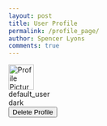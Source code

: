 ```yaml
---
layout: post
title: User Profile
permalink: /profile_page/
author: Spencer Lyons
comments: true
---
```


<html lang="en">
<head>
    <meta charset="UTF-8">
    <meta name="viewport" content="width=device-width, initial-scale=1.0">
    <title>User Profile</title>
    <link rel="stylesheet" href="/socialmedia_frontend/assets/css/profile_style.css">
</head>
<body>
    <div class="profile-header">
        <img id="link" src="{{ site.baseurl }}/images/logo.png" width="50" height="50" alt="Profile Picture" />
        <div class="name" id="username">default_user</div>
        <div class="theme" id="theme-preference">dark</div>
        <button id="delete-btn" class="delete-button">Delete Profile</button>
    </div>
    <script>
        // Fetch user data and populate the profile
        async function loadProfile(username) {
            const apiUrl = `${pythonURI}/api/user_profile/${username}`;
            try {
                const response = await fetch(apiUrl, {
                    ...fetchOptions,
                    method: 'GET',
                    headers: { 'Content-Type': 'application/json' }
                });
                const data = await response.json();
                if (!data.user_id) {
                    console.log("User ID not found.")
                } else {
                    // Populate profile details
                    document.getElementById('link').src = data.link || '/images/logo.png';
                    document.getElementById('username').textContent = data.name || 'Unknown User';
                    document.getElementById('theme-preference').textContent = `Preferred Theme: ${data.theme || 'Light'}`;
                }
            } catch (error) {
                console.error('Error fetching profile data:', error);
            }
        }
        // Load profile on page load
        async function deleteProfile() {
            const confirmation = confirm('Are you sure you want to delete this profile?');
            if (!confirmation) return;
            try {
                const response = await fetch(`${apiUrl}`, {
                    ...fetchOptions,
                    method: 'POST',
                    headers: { 'Content-Type': 'application/json' },
                    body: JSON.stringify({ user_id: 1 })
                });
                if (response.ok) {
                    alert('Profile deleted successfully!');
                    document.getElementById('link').src = '/images/logo.png';
                    document.getElementById('username').textContent = 'Unknown User';
                    document.getElementById('theme-preference').textContent = 'Preferred Theme: Light';
                    localStorage.removeItem("user_id");
                } else {
                    const errorData = await response.json();
                    alert(`Error deleting profile: ${errorData.message}`);
                }
            } catch (error) {
                console.error('Error deleting profile:', error);
            }
        }
        // Load profile on page load
        document.addEventListener('DOMContentLoaded', async function() {
            const baseurl = document.querySelector('.trigger').getAttribute('data-baseurl');
            console.log("Base URL:", baseurl);
            const username = await getCredentials(baseurl);
            const loginArea = document.getElementById('profile-header');
            if (username) {
                loadProfile(username); // Fetch user ID based on username
                document.getElementById('delete-btn').addEventListener('click', deleteProfile);
                loginArea.innerHTML = `<a href="${baseurl}/profile/${username}">${username}</a>`;
            } else {
                loginArea.innerHTML = `<a href="${baseurl}/login">Login</a>`;
                localStorage.setItem('authenticated', 'false');
            }
        });
    </script>
</body>
</html>